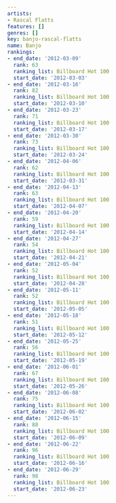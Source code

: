 ```yaml
---
artists:
- Rascal Flatts
features: []
genres: []
key: banjo-rascal-flatts
name: Banjo
rankings:
- end_date: '2012-03-09'
  rank: 63
  ranking_list: Billboard Hot 100
  start_date: '2012-03-03'
- end_date: '2012-03-16'
  rank: 82
  ranking_list: Billboard Hot 100
  start_date: '2012-03-10'
- end_date: '2012-03-23'
  rank: 71
  ranking_list: Billboard Hot 100
  start_date: '2012-03-17'
- end_date: '2012-03-30'
  rank: 73
  ranking_list: Billboard Hot 100
  start_date: '2012-03-24'
- end_date: '2012-04-06'
  rank: 62
  ranking_list: Billboard Hot 100
  start_date: '2012-03-31'
- end_date: '2012-04-13'
  rank: 63
  ranking_list: Billboard Hot 100
  start_date: '2012-04-07'
- end_date: '2012-04-20'
  rank: 59
  ranking_list: Billboard Hot 100
  start_date: '2012-04-14'
- end_date: '2012-04-27'
  rank: 54
  ranking_list: Billboard Hot 100
  start_date: '2012-04-21'
- end_date: '2012-05-04'
  rank: 52
  ranking_list: Billboard Hot 100
  start_date: '2012-04-28'
- end_date: '2012-05-11'
  rank: 52
  ranking_list: Billboard Hot 100
  start_date: '2012-05-05'
- end_date: '2012-05-18'
  rank: 51
  ranking_list: Billboard Hot 100
  start_date: '2012-05-12'
- end_date: '2012-05-25'
  rank: 56
  ranking_list: Billboard Hot 100
  start_date: '2012-05-19'
- end_date: '2012-06-01'
  rank: 67
  ranking_list: Billboard Hot 100
  start_date: '2012-05-26'
- end_date: '2012-06-08'
  rank: 75
  ranking_list: Billboard Hot 100
  start_date: '2012-06-02'
- end_date: '2012-06-15'
  rank: 88
  ranking_list: Billboard Hot 100
  start_date: '2012-06-09'
- end_date: '2012-06-22'
  rank: 96
  ranking_list: Billboard Hot 100
  start_date: '2012-06-16'
- end_date: '2012-06-29'
  rank: 98
  ranking_list: Billboard Hot 100
  start_date: '2012-06-23'
---
```


